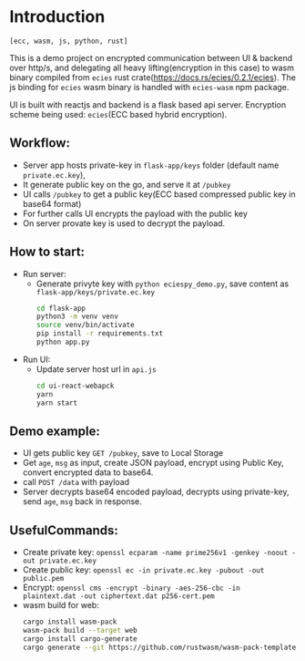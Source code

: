 # Introduction
`[ecc, wasm, js, python, rust]`

This is a demo project on encrypted communication between UI & backend over http/s, and delegating all heavy lifting(encryption in this case) to wasm binary compiled from `ecies` rust crate(https://docs.rs/ecies/0.2.1/ecies). The js binding for `ecies` wasm binary is handled with `ecies-wasm` npm package.

UI is built with reactjs and backend is a flask based api server. Encryption scheme being used: `ecies`(ECC based hybrid encryption).

## Workflow:
- Server app hosts private-key in `flask-app/keys` folder (default name `private.ec.key`), 
- It generate public key on the go, and serve it at `/pubkey`
- UI calls `/pubkey` to get a public key(ECC based compressed public key in base64 format)
- For further calls UI encrypts the payload with the public key
- On server provate key is used to decrypt the payload.

## How to start:
- Run server:
  - Generate privyte key with `python eciespy_demo.py`, save content as `flask-app/keys/private.ec.key`
    ```sh
    cd flask-app
    python3 -m venv venv
    source venv/bin/activate
    pip install -r requirements.txt
    python app.py
    ```
- Run UI:
  - Update server host url in `api.js`
    ```sh
    cd ui-react-webapck
    yarn
    yarn start
    ```

## Demo example:
- UI gets public key `GET /pubkey`, save to Local Storage
- Get `age`, `msg` as input, create JSON payload, encrypt using Public Key, convert encrypted data to base64.
- call `POST /data` with payload
- Server decrypts base64 encoded payload, decrypts using private-key, send `age`, `msg` back in response.


## UsefulCommands:
- Create private key: `openssl ecparam -name prime256v1 -genkey -noout -out private.ec.key`
- Create public key: `openssl ec -in private.ec.key -pubout -out public.pem`
- Encrypt: `openssl cms -encrypt -binary -aes-256-cbc -in plaintext.dat -out ciphertext.dat p256-cert.pem`
- wasm build for web:
    ```sh
    cargo install wasm-pack
    wasm-pack build --target web
    cargo install cargo-generate
    cargo generate --git https://github.com/rustwasm/wasm-pack-template.git --name mycrypto
    ```